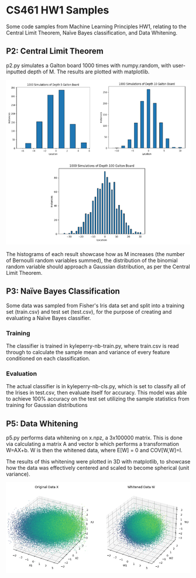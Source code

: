 # CS461 HW1 Samples

Some code samples from Machine Learning Principles HW1, relating to the Central Limit Theorem, Naïve Bayes classification, and Data Whitening.

## P2: Central Limit Theorem

p2.py simulates a Galton board 1000 times with numpy.random, with user-inputted depth of M. The results are plotted with matplotlib.

<p align="center">
  <img src="https://raw.githubusercontent.com/KyleDouglasP/cs461-hw1/refs/heads/main/img/GaltonBoard.PNG?token=GHSAT0AAAAAAC7ATRU2TCDUOFVKBWILGZAKZ5RMRUA" />
</p>

The histograms of each result showcase how as M increases (the number of Bernoulli random variables summed), the distribution of the binomial random variable should approach a Gaussian distribution, as per the Central Limit Theorem.

## P3: Naïve Bayes Classification

Some data was sampled from Fisher's Iris data set and split into a training set (train.csv) and test set (test.csv), for the purpose of creating and evaluating a Naïve Bayes classifier.

### Training 

The classifier is trained in kyleperry-nb-train.py, where train.csv is read through to calculate the sample mean and variance of every feature conditioned on each classification.

### Evaluation

The actual classifier is in kyleperry-nb-cls.py, which is set to classify all of the Irises in test.csv, then evaluate itself for accuracy. This model was able to achieve 100% accuracy on the test set utilizing the sample statistics from training for Gaussian distributions

## P5: Data Whitening

p5.py performs data whitening on x.npz, a 3x100000 matrix. This is done via calculating a matrix A and vector b which performs a transformation W=AX+b. W is then the whitened data, where E[W] = 0 and COV[W,W]=I.

The results of this whitening were plotted in 3D with matplotlib, to showcase how the data was effectively centered and scaled to become spherical (unit variance).

<p align="center">
  <img src="https://raw.githubusercontent.com/KyleDouglasP/cs461-hw1/refs/heads/main/img/Whitening.PNG?token=GHSAT0AAAAAAC7ATRU2WZMAXKLHOVMTEZXAZ5RMT6Q" />
</p>
